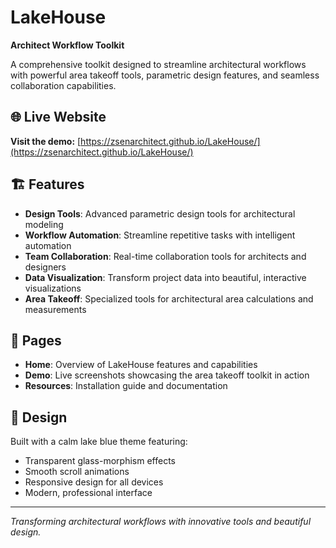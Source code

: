 # LakeHouse

**Architect Workflow Toolkit**

A comprehensive toolkit designed to streamline architectural workflows with powerful area takeoff tools, parametric design features, and seamless collaboration capabilities.

## 🌐 Live Website

**Visit the demo:** [https://zsenarchitect.github.io/LakeHouse/](https://zsenarchitect.github.io/LakeHouse/)

## 🏗️ Features

- **Design Tools**: Advanced parametric design tools for architectural modeling
- **Workflow Automation**: Streamline repetitive tasks with intelligent automation
- **Team Collaboration**: Real-time collaboration tools for architects and designers
- **Data Visualization**: Transform project data into beautiful, interactive visualizations
- **Area Takeoff**: Specialized tools for architectural area calculations and measurements

## 📱 Pages

- **Home**: Overview of LakeHouse features and capabilities
- **Demo**: Live screenshots showcasing the area takeoff toolkit in action
- **Resources**: Installation guide and documentation

## 🎨 Design

Built with a calm lake blue theme featuring:
- Transparent glass-morphism effects
- Smooth scroll animations
- Responsive design for all devices
- Modern, professional interface

---

*Transforming architectural workflows with innovative tools and beautiful design.*